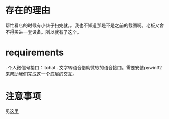 # 存在的理由

帮忙看店的时候有小伙子扫完就。。我也不知道那是不是之前的截图啊。老板又舍不得买进一套设备。所以就有了这个。

# requirements
. 个人微信号接口：itchat
. 文字转语音借助微软的语音接口。需要安装pywin32来帮助我们完成这一个底层的交互。

# 注意事项
见[这里](http://www.zhuojiayuan.com/?p=1295)